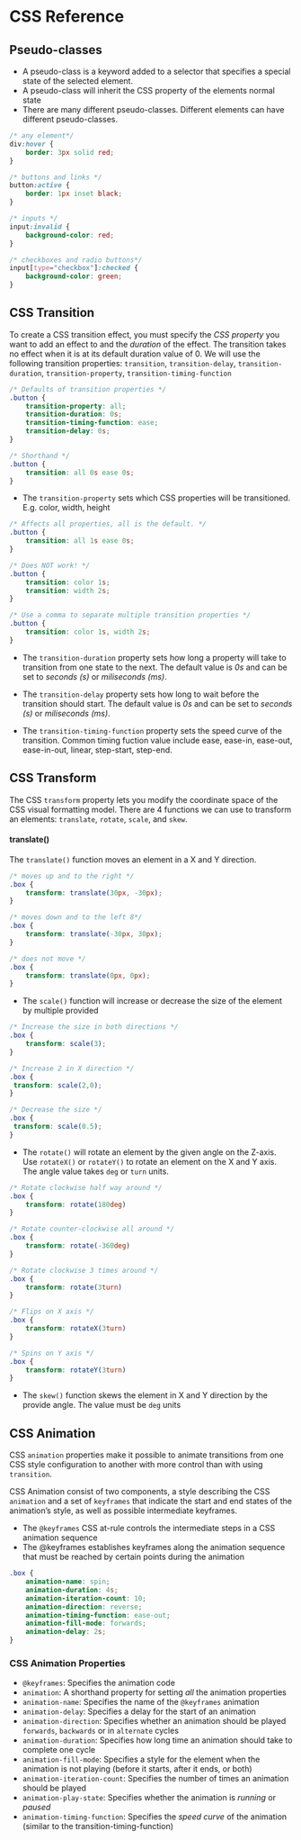 # CSS Reference

## Pseudo-classes

- A pseudo-class is a keyword added to a selector that specifies a special state of the
selected element.
- A pseudo-class will inherit the CSS property of the elements normal state
- There are many different pseudo-classes. Different elements can have different
pseudo-classes. 

```css
/* any element*/
div:hover {
    border: 3px solid red;
}

/* buttons and links */
button:active {
    border: 1px inset black;
}

/* inputs */
input:invalid {
    background-color: red;
}

/* checkboxes and radio buttons*/
input[type="checkbox"]:checked {
    background-color: green;
}
```

## CSS Transition

To create a CSS transition effect, you must specify the *CSS property* you want to add an effect to and the *duration* of the effect. The transition takes no effect when it is at its default duration value of 0.  We will use the following transition properties: `transition`, `transition-delay`, `transition-duration`, `transition-property`, `transition-timing-function`

```css
/* Defaults of transition properties */
.button {
    transition-property: all;
    transition-duration: 0s;
    transition-timing-function: ease;
    transition-delay: 0s;
}

/* Shorthand */
.button {
    transition: all 0s ease 0s;
}
```

- The `transition-property` sets which CSS properties will be transitioned. E.g. color, width, height

```css
/* Affects all properties, all is the default. */
.button {
    transition: all 1s ease 0s;
}

/* Does NOT work! */
.button {
    transition: color 1s;
    transition: width 2s;
}

/* Use a comma to separate multiple transition properties */
.button {
    transition: color 1s, width 2s;
}
```

- The `transition-duration` property sets how long a property will take to transition from one state to the next. The default value is *0s* and can be set to *seconds (s)* or *miliseconds (ms)*.

- The `transition-delay` property sets how long to wait before the transition should start. The default value is *0s* and can be set to *seconds (s)* or *miliseconds (ms)*.

- The `transition-timing-function` property sets the speed curve of the transition. Common timing fuction value include ease, ease-in, ease-out, ease-in-out, linear, step-start, step-end.


## CSS Transform

The CSS `transform` property lets you modify the coordinate space of the CSS visual formatting model. There are 4 functions we can use to transform an elements: `translate`, `rotate`, `scale`, and `skew`.

#### translate()

The `translate()` function moves an element in a X and Y direction.

```css
/* moves up and to the right */
.box {
    transform: translate(30px, -30px);
}

/* moves down and to the left 8*/
.box {
    transform: translate(-30px, 30px);
}

/* does not move */
.box {
    transform: translate(0px, 0px);
}
```

- The `scale()` function will increase or decrease the size of the element by multiple provided

```css
/* Increase the size in both directions */
.box {
    transform: scale(3);
}

/* Increase 2 in X direction */
.box {
 transform: scale(2,0);
}

/* Decrease the size */
.box {
 transform: scale(0.5);
}
```

- The `rotate()` will rotate an element by the given angle on the Z-axis. Use `rotateX()` or `rotateY()` to rotate an element on the X and Y axis. The angle value takes `deg` or `turn` units.  

```css
/* Rotate clockwise half way around */
.box {
    transform: rotate(180deg)
}

/* Rotate counter-clockwise all around */
.box {
    transform: rotate(-360deg)
}

/* Rotate clockwise 3 times around */
.box {
    transform: rotate(3turn)
}

/* Flips on X axis */
.box {
    transform: rotateX(3turn)
}

/* Spins on Y axis */
.box {
    transform: rotateY(3turn)
}
```

- The `skew()` function skews the element in X and Y direction by the provide angle. The value must be `deg` units


## CSS Animation

CSS `animation` properties make it possible to animate transitions from one CSS style configuration to another with more control than with using `transition`.

CSS Animation consist of two components, a style describing the CSS `animation` and a set of `keyframes` that indicate the start and end states of the animation’s style, as well as possible intermediate keyframes. 

- The `@keyframes` CSS at-rule controls the intermediate steps in a CSS animation sequence
- The @keyframes establishes keyframes along the animation sequence that must be reached by certain points during the animation



```css
.box {
    animation-name: spin;
    animation-duration: 4s;
    animation-iteration-count: 10;
    animation-direction: reverse;
    animation-timing-function: ease-out;
    animation-fill-mode: forwards;
    animation-delay: 2s;
}
```

### CSS Animation Properties
- `@keyframes`: Specifies the animation code
- `animation`: A shorthand property for setting *all* the animation properties
- `animation-name`: Specifies the name of the `@keyframes` animation
- `animation-delay`: Specifies a delay for the start of an animation
- `animation-direction`: Specifies whether an animation should be played `forwards`, `backwards` or in `alternate` cycles
- `animation-duration`: Specifies how long time an animation should take to complete one cycle
- `animation-fill-mode`: Specifies a style for the element when the animation is not playing (before it starts, after it ends, or both)
- `animation-iteration-count`: Specifies the number of times an animation should be played
- `animation-play-state`: Specifies whether the animation is *running* or *paused*
- `animation-timing-function`: Specifies the *speed curve* of the animation (similar to the transition-timing-function)
